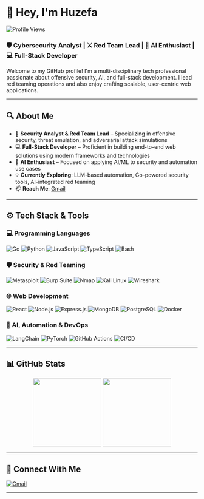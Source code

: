 # 👋 Hey, I'm Huzefa
![Profile Views](https://komarev.com/ghpvc/?username=Huzefa1122&color=blue)
### 🛡️ Cybersecurity Analyst | ⚔️ Red Team Lead | 🤖 AI Enthusiast | 💻 Full-Stack Developer

Welcome to my GitHub profile! I'm a multi-disciplinary tech professional passionate about offensive security, AI, and full-stack development. I lead red teaming operations and also enjoy crafting scalable, user-centric web applications.

---

## 🔍 About Me

- 🔐 **Security Analyst & Red Team Lead** – Specializing in offensive security, threat emulation, and adversarial attack simulations
- 💻 **Full-Stack Developer** – Proficient in building end-to-end web solutions using modern frameworks and technologies
- 🤖 **AI Enthusiast** – Focused on applying AI/ML to security and automation use cases
- 💡 **Currently Exploring**: LLM-based automation, Go-powered security tools, AI-integrated red teaming
- 📫 **Reach Me**: [Gmail](mailto:101study.man101@gmail.com)

---

## ⚙️ Tech Stack & Tools

### 💻 Programming Languages
![Go](https://img.shields.io/badge/-Go-blue?style=flat-square&logo=go)
![Python](https://img.shields.io/badge/-Python-black?style=flat-square&logo=python)
![JavaScript](https://img.shields.io/badge/-JavaScript-yellow?style=flat-square&logo=javascript)
![TypeScript](https://img.shields.io/badge/-TypeScript-blue?style=flat-square&logo=typescript)
![Bash](https://img.shields.io/badge/-Bash-black?style=flat-square&logo=gnu-bash)

### 🛡️ Security & Red Teaming
![Metasploit](https://img.shields.io/badge/-Metasploit-500000?style=flat-square)
![Burp Suite](https://img.shields.io/badge/-Burp_Suite-orange?style=flat-square)
![Nmap](https://img.shields.io/badge/-Nmap-black?style=flat-square)
![Kali Linux](https://img.shields.io/badge/-Kali_Linux-black?style=flat-square&logo=kali-linux)
![Wireshark](https://img.shields.io/badge/-Wireshark-2c3e50?style=flat-square&logo=wireshark)

### 🌐 Web Development
![React](https://img.shields.io/badge/-React-black?style=flat-square&logo=react)
![Node.js](https://img.shields.io/badge/-Node.js-green?style=flat-square&logo=node.js)
![Express.js](https://img.shields.io/badge/-Express-black?style=flat-square&logo=express)
![MongoDB](https://img.shields.io/badge/-MongoDB-green?style=flat-square&logo=mongodb)
![PostgreSQL](https://img.shields.io/badge/-PostgreSQL-blue?style=flat-square&logo=postgresql)
![Docker](https://img.shields.io/badge/-Docker-blue?style=flat-square&logo=docker)

### 🧠 AI, Automation & DevOps
![LangChain](https://img.shields.io/badge/-LangChain-gray?style=flat-square)
![PyTorch](https://img.shields.io/badge/-PyTorch-red?style=flat-square&logo=pytorch)
![GitHub Actions](https://img.shields.io/badge/-GitHub_Actions-black?style=flat-square&logo=github-actions)
![CI/CD](https://img.shields.io/badge/-CI/CD-blue?style=flat-square&logo=github)

---

## 📊 GitHub Stats

<p align="center">
  <img src="https://github-readme-stats.vercel.app/api?username=Huzefa1122&show_icons=true&theme=tokyonight&count_private=true" height="180"/>
  <img src="https://github-readme-stats.vercel.app/api/top-langs/?username=Huzefa1122&layout=compact&theme=tokyonight" height="180"/>
</p>

---




## 🔗 Connect With Me

[![Gmail](https://img.shields.io/badge/-Email-D14836?style=flat-square&logo=gmail&logoColor=white)](mailto:101study.man101@gmail.com)

---


